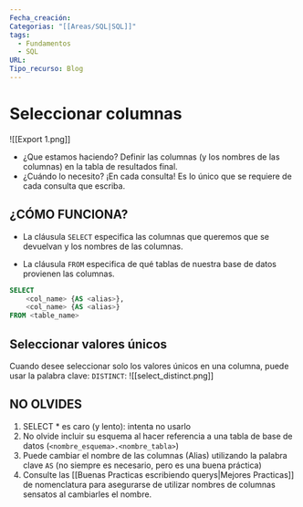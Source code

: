 ```yaml
---
Fecha_creación: 
Categorias: "[[Areas/SQL|SQL]]"
tags:
  - Fundamentos
  - SQL
URL: 
Tipo_recurso: Blog
---
```

# Seleccionar columnas


![[Export 1.png]]
- ¿Que estamos haciendo? Definir las columnas (y los nombres de las columnas) en la tabla de resultados final.
- ¿Cuándo lo necesito? ¡En cada consulta! Es lo único que se requiere de cada consulta que escriba.

## ¿CÓMO FUNCIONA?

- La cláusula `SELECT` especifica las columnas que queremos que se devuelvan y los nombres de las columnas.

- La cláusula `FROM` especifica de qué tablas de nuestra base de datos provienen las columnas.
```SQL
SELECT
	<col_name> {AS <alias>},
	<col_name> {AS <alias>}
FROM <table_name>
```

## Seleccionar valores únicos

Cuando desee seleccionar solo los valores únicos en una columna, puede usar la palabra clave: `DISTINCT`:
![[select_distinct.png]]
## NO OLVIDES

1. SELECT * es caro (y lento): intenta no usarlo
2. No olvide incluir su esquema al hacer referencia a una tabla de base de datos (`<nombre_esquema>.<nombre_tabla>`)
3. Puede cambiar el nombre de las columnas (Alias) utilizando la palabra clave `AS` (no siempre es necesario, pero es una buena práctica)
4. Consulte las [[Buenas Practicas escribiendo querys|Mejores Practicas]] de nomenclatura para asegurarse de utilizar nombres de columnas sensatos al cambiarles el nombre.